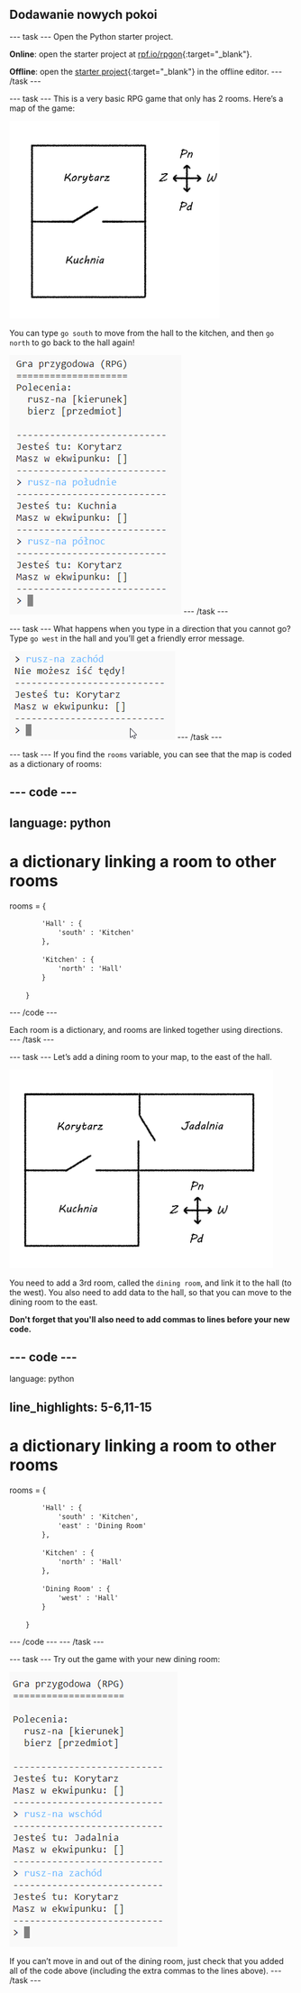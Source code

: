 ## Dodawanie nowych pokoi

\--- task \--- Open the Python starter project.

**Online**: open the starter project at [rpf.io/rpgon](http://rpf.io/rpgon){:target="_blank"}.

**Offline**: open the [starter project](http://rpf.io/p/en/rpg-go){:target="_blank"} in the offline editor. \--- /task \---

\--- task \--- This is a very basic RPG game that only has 2 rooms. Here’s a map of the game:

![screenshot](images/rpg-map1.png)

You can type `go south` to move from the hall to the kitchen, and then `go north` to go back to the hall again!

![screenshot](images/rpg-controls.png) \--- /task \---

\--- task \--- What happens when you type in a direction that you cannot go? Type `go west` in the hall and you’ll get a friendly error message.

![screenshot](images/rpg-error.png) \--- /task \---

\--- task \--- If you find the `rooms` variable, you can see that the map is coded as a dictionary of rooms:

## \--- code \---

## language: python

# a dictionary linking a room to other rooms

rooms = {

            'Hall' : {
                'south' : 'Kitchen'
            },
    
            'Kitchen' : {
                'north' : 'Hall'
            }
    
        }
    

\--- /code \---

Each room is a dictionary, and rooms are linked together using directions.  
\--- /task \---

\--- task \--- Let’s add a dining room to your map, to the east of the hall.

![screenshot](images/rpg-dining.png)

You need to add a 3rd room, called the `dining room`, and link it to the hall (to the west). You also need to add data to the hall, so that you can move to the dining room to the east.

**Don't forget that you'll also need to add commas to lines before your new code.**

## \--- code \---

language: python

## line_highlights: 5-6,11-15

# a dictionary linking a room to other rooms

rooms = {

            'Hall' : {
                'south' : 'Kitchen',
                'east' : 'Dining Room'
            },
    
            'Kitchen' : {
                'north' : 'Hall'
            },
    
            'Dining Room' : {
                'west' : 'Hall'
            }
    
        }
    

\--- /code \--- \--- /task \---

\--- task \--- Try out the game with your new dining room:

![screenshot](images/rpg-dining-test.png)

If you can’t move in and out of the dining room, just check that you added all of the code above (including the extra commas to the lines above). \--- /task \---